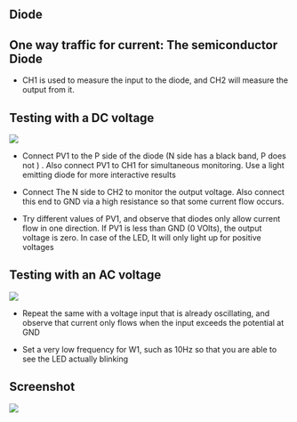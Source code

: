 Diode
---

## One way traffic for current: The semiconductor Diode

* CH1 is used to measure the input to the diode, and CH2 will measure the output from it.
	
##	Testing with a DC voltage
	
![](file:///android_asset/DOC_HTML/apps/images/schematics/diodeDC.svg@100%|auto)
		
* Connect PV1 to the P side of the diode (N side has a black band, P does not ) . Also connect PV1 to CH1 for simultaneous monitoring. Use a light emitting diode for more interactive results

* Connect The N side to CH2 to monitor the output voltage. Also connect this end to GND via a high resistance so that some current flow occurs.
	
* Try different values of PV1, and observe that diodes only allow current flow in one direction. If PV1 is less than GND (0 VOlts), the output voltage is zero. In case of the LED, It will only light up for positive voltages
	
## Testing with an AC voltage
	
![](file:///android_asset/DOC_HTML/apps/images/schematics/diodeAC.svg@100%|auto)
	
* Repeat the same with a voltage input that is already oscillating, and observe that current only flows when the input exceeds the potential at GND
	
* Set a very low frequency for W1, such as 10Hz so that you are able to see the LED actually blinking

## Screenshot

![](file:///android_asset/DOC_HTML/apps/images/screenshots/diodeSimple.png@100%|auto)



